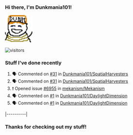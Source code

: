 ### Hi there, I'm Dunkmania101\!
![profile-pic](images/dunkie.png)

![visitors](https://visitor-badge-reloaded.herokuapp.com/badge?page_id=Dunkmania101.Dunkmania101&color=00cf00)

### Stuff I've done recently
<!--START_SECTION:activity-->
1. 🗣 Commented on [#31](https://github.com/Dunkmania101/SpatialHarvesters/issues/31) in [Dunkmania101/SpatialHarvesters](https://github.com/Dunkmania101/SpatialHarvesters)
2. 🗣 Commented on [#31](https://github.com/Dunkmania101/SpatialHarvesters/issues/31) in [Dunkmania101/SpatialHarvesters](https://github.com/Dunkmania101/SpatialHarvesters)
3. ❗️ Opened issue [#6955](https://github.com/mekanism/Mekanism/issues/6955) in [mekanism/Mekanism](https://github.com/mekanism/Mekanism)
4. 🗣 Commented on [#1](https://github.com/Dunkmania101/DaylightDimension/issues/1) in [Dunkmania101/DaylightDimension](https://github.com/Dunkmania101/DaylightDimension)
5. 🗣 Commented on [#1](https://github.com/Dunkmania101/DaylightDimension/issues/1) in [Dunkmania101/DaylightDimension](https://github.com/Dunkmania101/DaylightDimension)
<!--END_SECTION:activity-->
|----------|
### Thanks for checking out my stuff\!
